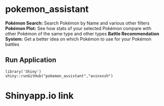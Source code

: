 # pokemon_assistant
**Pokémon Search:**
Search Pokémon by Name and various other filters
**Pokémon Plot:**
See how stats of your selected Pokémon compare with other Pokémon of the same type and other types
**Battle Recommendation System:**
Get a better idea on which Pokémon to use for your Pokémon battles

## Run Application 
```
library('Shiny')
shiny::runGitHub("pokemon_assistant","avinxxsh")
```

# Shinyapp.io link
